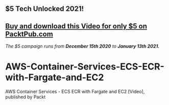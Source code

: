 ## $5 Tech Unlocked 2021!
[Buy and download this Video for only $5 on PacktPub.com](https://www.packtpub.com/product/aws-container-services-ecs-ecr-with-fargate-and-ec2-video/9781800567580)
-----
*The $5 campaign         runs from __December 15th 2020__ to __January 13th 2021.__*

# AWS-Container-Services-ECS-ECR-with-Fargate-and-EC2
AWS Container Services - ECS ECR with Fargate and EC2 [Video], published by Packt
